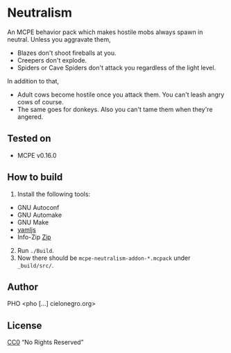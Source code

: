 # Neutralism
An MCPE behavior pack which makes hostile mobs always spawn in neutral.
Unless you aggravate them,
* Blazes don't shoot fireballs at you.
* Creepers don't explode.
* Spiders or Cave Spiders don't attack you regardless of the light level.

In addition to that,
* Adult cows become hostile once you attack them. You can't leash angry cows of course.
* The same goes for donkeys. Also you can't tame them when they're angered.

## Tested on
* MCPE v0.16.0


## How to build
1. Install the following tools:
 * GNU Autoconf
 * GNU Automake
 * GNU Make
 * [yamljs](https://www.npmjs.com/package/yamljs)
 * Info-Zip [Zip](http://www.info-zip.org/Zip.html)
2. Run `./Build`.
3. Now there should be `mcpe-neutralism-addon-*.mcpack` under `_build/src/`.

## Author
PHO &lt;pho [...] cielonegro.org&gt;


## License
[CC0](https://creativecommons.org/share-your-work/public-domain/cc0/) “No Rights Reserved”
